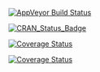 [![AppVeyor Build Status](https://ci.appveyor.com/api/projects/status/github/<USERNAME>/<REPO>?branch=master&svg=true)](https://ci.appveyor.com/project/<USERNAME>/<REPO>)

[![CRAN\_Status\_Badge](http://www.r-pkg.org/badges/version/fbsites)](http://cran.r-project.org/package=fbsites)

[![Coverage Status](https://img.shields.io/coveralls/<USERNAME>/<REPO>.svg)](https://coveralls.io/r/<USERNAME>/<REPO>?branch=master)

[![Coverage Status](https://img.shields.io/codecov/c/github/<USERNAME>/<REPO>/master.svg)](https://codecov.io/github/<USERNAME>/<REPO>?branch=master) <!-- README.md is generated from README.Rmd. Please edit that file -->
